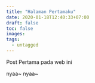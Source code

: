 ```yaml
---
title: "Halaman Pertamaku"
date: 2020-01-18T12:40:33+07:00
draft: false
toc: false
images:
tags:
  - untagged
---
```


Post Pertama pada web ini

nyaa~ nyaa~